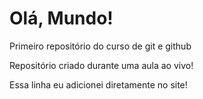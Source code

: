 # Olá, Mundo!
 Primeiro repositório do curso de git e github

Repositório criado durante uma aula ao vivo!

Essa linha eu adicionei diretamente no site!
